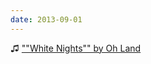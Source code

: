 ```yaml
---
date: 2013-09-01
---
```


♫ [""White Nights"" by Oh Land](https://music.apple.com/gb/music-video/white-nights/455654772)
